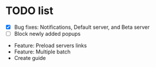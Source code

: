 # TODO list
 - [x] Bug fixes: Notifications, Default server, and Beta server
 - [ ] Block newly added popups
 - Feature: Preload servers links
 - Feature: Multiple batch
 - Create guide